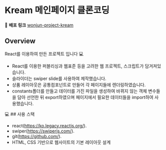 # Kream 메인페이지 클론코딩

📌 **배포 링크**
[wonjun-project-kream](https://dnjswns619.github.io/MCST/)

## Overview
React를 이용하여 만든 프로젝트 입니다 💻

- React를 이용한 퍼블리싱과 웹표준 등을 고려한 웹 프로젝트, 스크립트가 담겨져있습니다.
- 슬라이더는 swiper slide를 사용하여 제작했습니다.
- 상품 레이아웃은 공통컴포넌트로 만들어 각 페이지들에 렌더링하였습니다.
- constants폴더를 만들고 데이터를 가진 파일을 생성하여 바뀌지 않는 객체 변수들을 담아 선언한 뒤 export하였으며 페이지에서 필요한 데이터들을 import하여 사용했습니다.


💻 ## 사용 스택
- react(https://ko.legacy.reactjs.org/).
- swiper(https://swiperjs.com/).
- git(https://github.com/).
- HTML, CSS 기반으로 웹사이트의 기본 레이아웃 설계

